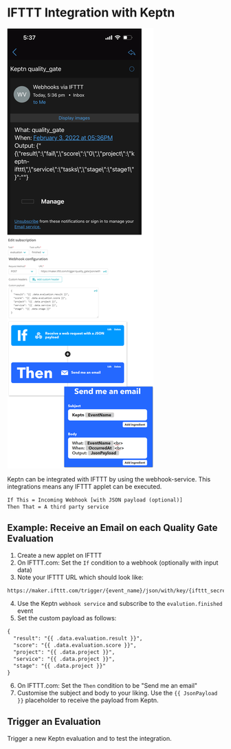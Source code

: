 # IFTTT Integration with Keptn

![ifttt.com integration with keptn](assets/output.png)

Keptn can be integrated with IFTTT by using the webhook-service. This integrations means any IFTTT applet can be executed.

```
If This = Incoming Webhook [with JSON payload (optional)]
Then That = A third party service
```

## Example: Receive an Email on each Quality Gate Evaluation

1. Create a new applet on IFTTT
2. On IFTTT.com: Set the `If` condition to a webhook (optionally with input data)
3. Note your IFTTT URL which should look like:

```
https://maker.ifttt.com/trigger/{event_name}/json/with/key/{ifttt_secret_key}
```
4. Use the Keptn `webhook service` and subscribe to the `evalution.finished` event
5. Set the custom payload as follows:

```
{
  "result": "{{ .data.evaluation.result }}",
  "score": "{{ .data.evaluation.score }}",
  "project": "{{ .data.project }}",
  "service": "{{ .data.project }}",
  "stage": "{{ .data.project }}"
}
```
6. On IFTTT.com: Set the `Then` condition to be "Send me an email"
7. Customise the subject and body to your liking. Use the `{{ JsonPayload }}` placeholder to receive the payload from Keptn.

## Trigger an Evaluation
Trigger a new Keptn evaluation and to test the integration.
